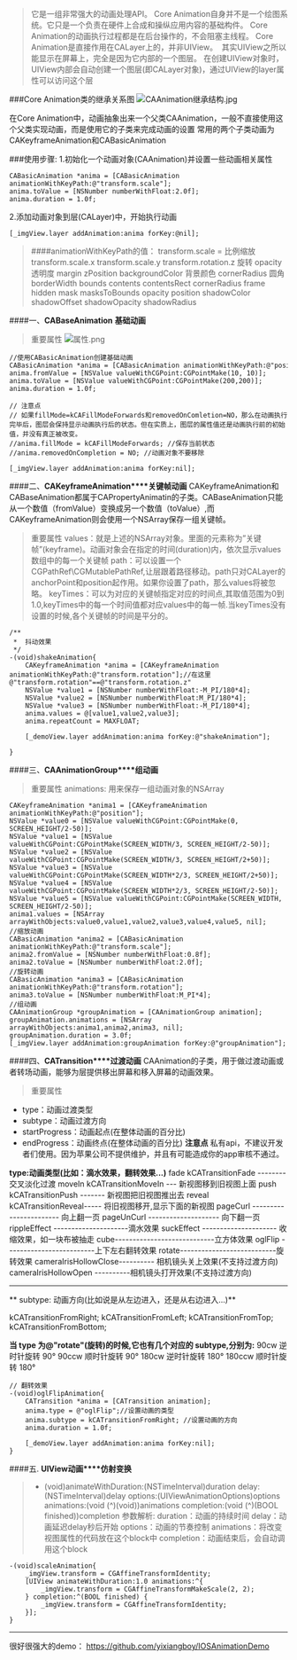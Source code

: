 >它是一组非常强大的动画处理API。
Core Animation自身并不是一个绘图系统。它只是一个负责在硬件上合成和操纵应用内容的基础构件。
Core Animation的动画执行过程都是在后台操作的，不会阻塞主线程。
Core Animation是直接作用在CALayer上的，并非UIView。 
其实UIView之所以能显示在屏幕上，完全是因为它内部的一个图层。
在创建UIView对象时，UIView内部会自动创建一个图层(即CALayer对象)，通过UIView的layer属性可以访问这个层



###Core Animation类的继承关系图
![CAAnimation继承结构.jpg](http://upload-images.jianshu.io/upload_images/2051176-f2c436fcab169204.jpg?imageMogr2/auto-orient/strip%7CimageView2/2/w/1240)


在Core Animation中，动画抽象出来一个父类CAAnimation，一般不直接使用这个父类实现动画，而是使用它的子类来完成动画的设置
					常用的两个子类动画为 CAKeyframeAnimation和CABasicAnimation

###使用步骤:
1.初始化一个动画对象(CAAnimation)并设置一些动画相关属性 
```
CABasicAnimation *anima = [CABasicAnimation animationWithKeyPath:@"transform.scale"];
anima.toValue = [NSNumber numberWithFloat:2.0f];
anima.duration = 1.0f;
```
2.添加动画对象到层(CALayer)中，开始执行动画
```
[_imgView.layer addAnimation:anima forKey:@nil];
```

>####animationWithKeyPath的值：
 transform.scale = 比例缩放
 transform.scale.x 
transform.scale.y 
transform.rotation.z   旋转 
opacity                       透明度
margin
zPosition
backgroundColor    背景颜色
cornerRadius    圆角
borderWidth
bounds
contents
contentsRect
cornerRadius
frame
hidden
mask
masksToBounds
opacity
position
shadowColor
shadowOffset
shadowOpacity
shadowRadius

####一、**CABaseAnimation**  **基础动画**

>重要属性
![属性.png](http://upload-images.jianshu.io/upload_images/2051176-c9dd86a2f1ef2914.png?imageMogr2/auto-orient/strip%7CimageView2/2/w/1240)


```
//使用CABasicAnimation创建基础动画
CABasicAnimation *anima = [CABasicAnimation animationWithKeyPath:@"position"];
anima.fromValue = [NSValue valueWithCGPoint:CGPointMake(10, 10)];
anima.toValue = [NSValue valueWithCGPoint:CGPointMake(200,200)];
anima.duration = 1.0f;

// 注意点
// 如果fillMode=kCAFillModeForwards和removedOnComletion=NO，那么在动画执行完毕后，图层会保持显示动画执行后的状态。但在实质上，图层的属性值还是动画执行前的初始值，并没有真正被改变。
//anima.fillMode = kCAFillModeForwards; //保存当前状态
//anima.removedOnCompletion = NO; //动画对象不要移除

[_imgView.layer addAnimation:anima forKey:nil];
```

####二、**CAKeyframeAnimation****关键帧动画**
CAKeyframeAnimation和CABaseAnimation都属于CAPropertyAnimatin的子类。CABaseAnimation只能从一个数值（fromValue）变换成另一个数值（toValue）,而CAKeyframeAnimation则会使用一个NSArray保存一组关键帧。

>重要属性
values：就是上述的NSArray对象。里面的元素称为”关键帧”(keyframe)。动画对象会在指定的时间(duration)内，依次显示values数组中的每一个关键帧
path：可以设置一个CGPathRef\CGMutablePathRef,让层跟着路径移动。path只对CALayer的anchorPoint和position起作用。如果你设置了path，那么values将被忽略。
keyTimes：可以为对应的关键帧指定对应的时间点,其取值范围为0到1.0,keyTimes中的每一个时间值都对应values中的每一帧.当keyTimes没有设置的时候,各个关键帧的时间是平分的。


```
/**
 *  抖动效果
 */
-(void)shakeAnimation{
    CAKeyframeAnimation *anima = [CAKeyframeAnimation animationWithKeyPath:@"transform.rotation"];//在这里@"transform.rotation"==@"transform.rotation.z"
    NSValue *value1 = [NSNumber numberWithFloat:-M_PI/180*4];
    NSValue *value2 = [NSNumber numberWithFloat:M_PI/180*4];
    NSValue *value3 = [NSNumber numberWithFloat:-M_PI/180*4];
    anima.values = @[value1,value2,value3];
    anima.repeatCount = MAXFLOAT;
    
    [_demoView.layer addAnimation:anima forKey:@"shakeAnimation"];

}

```


####三、**CAAnimationGroup****组动画**

>重要属性
animations: 用来保存一组动画对象的NSArray

```
CAKeyframeAnimation *anima1 = [CAKeyframeAnimation animationWithKeyPath:@"position"];
NSValue *value0 = [NSValue valueWithCGPoint:CGPointMake(0, SCREEN_HEIGHT/2-50)];
NSValue *value1 = [NSValue valueWithCGPoint:CGPointMake(SCREEN_WIDTH/3, SCREEN_HEIGHT/2-50)];
NSValue *value2 = [NSValue valueWithCGPoint:CGPointMake(SCREEN_WIDTH/3, SCREEN_HEIGHT/2+50)];
NSValue *value3 = [NSValue valueWithCGPoint:CGPointMake(SCREEN_WIDTH*2/3, SCREEN_HEIGHT/2+50)];
NSValue *value4 = [NSValue valueWithCGPoint:CGPointMake(SCREEN_WIDTH*2/3, SCREEN_HEIGHT/2-50)];
NSValue *value5 = [NSValue valueWithCGPoint:CGPointMake(SCREEN_WIDTH, SCREEN_HEIGHT/2-50)];
anima1.values = [NSArray arrayWithObjects:value0,value1,value2,value3,value4,value5, nil];
//缩放动画
CABasicAnimation *anima2 = [CABasicAnimation animationWithKeyPath:@"transform.scale"];
anima2.fromValue = [NSNumber numberWithFloat:0.8f];
anima2.toValue = [NSNumber numberWithFloat:2.0f];
//旋转动画
CABasicAnimation *anima3 = [CABasicAnimation animationWithKeyPath:@"transform.rotation"];
anima3.toValue = [NSNumber numberWithFloat:M_PI*4];
//组动画
CAAnimationGroup *groupAnimation = [CAAnimationGroup animation];
groupAnimation.animations = [NSArray arrayWithObjects:anima1,anima2,anima3, nil];
groupAnimation.duration = 3.0f;
[_imgView.layer addAnimation:groupAnimation forKey:@"groupAnimation"];
```

####四、**CATransition****过渡动画**
CAAnimation的子类，用于做过渡动画或者转场动画，能够为层提供移出屏幕和移入屏幕的动画效果。

>重要属性
* type：动画过渡类型
* subtype：动画过渡方向
* startProgress：动画起点(在整体动画的百分比)
* endProgress：动画终点(在整体动画的百分比)
**注意点**
私有api，不建议开发者们使用。因为苹果公司不提供维护，并且有可能造成你的app审核不通过。

**type:动画类型(比如：滴水效果，翻转效果...)**
fade kCATransitionFade  -------- 交叉淡化过渡
 moveIn kCATransitionMoveIn --- 新视图移到旧视图上面
 push kCATransitionPush  ------- 新视图把旧视图推出去
 reveal kCATransitionReveal----- 将旧视图移开,显示下面的新视图
 pageCurl    -----------------------  向上翻一页
 pageUnCurl  -------------------- 向下翻一页
 rippleEffect ---------------------滴水效果
 suckEffect --------------------- 收缩效果，如一块布被抽走
 cube----------------------------立方体效果
 oglFlip -------------------------上下左右翻转效果
 rotate---------------------------旋转效果
 cameraIrisHollowClose---------- 相机镜头关上效果(不支持过渡方向)
 cameraIrisHollowOpen ----------相机镜头打开效果(不支持过渡方向)
 
 *******************************************************
** subtype: 动画方向(比如说是从左边进入，还是从右边进入...)**

 kCATransitionFromRight;
 kCATransitionFromLeft;
 kCATransitionFromTop;
 kCATransitionFromBottom;
 
**当 type 为@"rotate"(旋转)的时候,它也有几个对应的 subtype,分别为:**
 90cw 逆时针旋转 90°
 90ccw 顺时针旋转 90°
 180cw 逆时针旋转 180°
 180ccw  顺时针旋转 180°

```
// 翻转效果
-(void)oglFlipAnimation{
    CATransition *anima = [CATransition animation];
    anima.type = @"oglFlip";//设置动画的类型
    anima.subtype = kCATransitionFromRight; //设置动画的方向
    anima.duration = 1.0f;
    
    [_demoView.layer addAnimation:anima forKey:nil];
}
```

####五. **UIView动画****仿射变换**

>+ (void)animateWithDuration:(NSTimeInterval)duration delay:(NSTimeInterval)delay options:(UIViewAnimationOptions)options animations:(void (^)(void))animations completion:(void (^)(BOOL finished))completion
参数解析:
duration：动画的持续时间
delay：动画延迟delay秒后开始
options：动画的节奏控制
animations：将改变视图属性的代码放在这个block中
completion：动画结束后，会自动调用这个block

```
-(void)scaleAnimation{
    _imgView.transform = CGAffineTransformIdentity;
    [UIView animateWithDuration:1.0 animations:^{
        _imgView.transform = CGAffineTransformMakeScale(2, 2);
    } completion:^(BOOL finished) {
        _imgView.transform = CGAffineTransformIdentity;
    }];
}
```

-------------------------------------------

很好很强大的demo：
https://github.com/yixiangboy/IOSAnimationDemo
